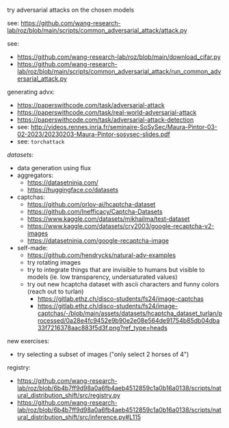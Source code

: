 try adversarial attacks on the chosen models

see: https://github.com/wang-research-lab/roz/blob/main/scripts/common_adversarial_attack/attack.py

see:

- https://github.com/wang-research-lab/roz/blob/main/download_cifar.py
- https://github.com/wang-research-lab/roz/blob/main/scripts/common_adversarial_attack/run_common_adversarial_attack.py

generating advx:

- https://paperswithcode.com/task/adversarial-attack
- https://paperswithcode.com/task/real-world-adversarial-attack
- https://paperswithcode.com/task/adversarial-attack-detection
- see: http://videos.rennes.inria.fr/seminaire-SoSySec/Maura-Pintor-03-02-2023/20230203-Maura-Pintor-sosysec-slides.pdf
- see: `torchattack`

*datasets:*

- data generation using flux
- aggregators:
    - https://datasetninja.com/
    - https://huggingface.co/datasets
- captchas:
    - https://github.com/orlov-ai/hcaptcha-dataset
    - https://github.com/Inefficacy/Captcha-Datasets
    - https://www.kaggle.com/datasets/mikhailma/test-dataset
    - https://www.kaggle.com/datasets/cry2003/google-recaptcha-v2-images
    - https://datasetninja.com/google-recaptcha-image
- self-made:
    - https://github.com/hendrycks/natural-adv-examples
    - try rotating images
    - try to integrate things that are invisible to humans but visible to models (ie. low transparency, undersaturated values)
    - try out new hcaptcha dataset with ascii characters and funny colors (reach out to turlan)
        - https://gitlab.ethz.ch/disco-students/fs24/image-captchas
        - https://gitlab.ethz.ch/disco-students/fs24/image-captchas/-/blob/main/assets/datasets/hcaptcha_dataset_turlan/processed/0a28e4fc9452e9b90e2e08e564de91754b85db04dba33f7216378aac883f5d3f.png?ref_type=heads

new exercises:

- try selecting a subset of images ("only select 2 horses of 4")

registry:

- https://github.com/wang-research-lab/roz/blob/6b4b7ff9d98a0a6fb4aeb4512859c1a0b16a0138/scripts/natural_distribution_shift/src/registry.py
- https://github.com/wang-research-lab/roz/blob/6b4b7ff9d98a0a6fb4aeb4512859c1a0b16a0138/scripts/natural_distribution_shift/src/inference.py#L115
